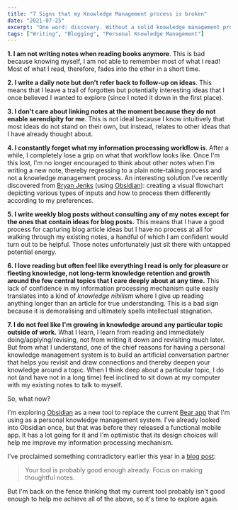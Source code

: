 ```yaml
---
title: "7 Signs that my Knowledge Management process is broken"
date: "2021-07-25"
excerpt: "One word: discovery. Without a solid knowledge management process in place, I can still live. But with one, I think life could be more interesting because I would discover & understand much more."
tags: ["Writing", "Blogging", "Personal Knowledge Management"]
---
```


**1. I am not writing notes when reading books anymore**. This is bad because knowing myself, I am not able to remember most of what I read! Most of what I read, therefore, fades into the ether in a short time.

**2. I write a daily note but don't refer back to follow-up on ideas**. This means that I leave a trail of forgotten but potentially interesting ideas that I once believed I wanted to explore (since I noted it down in the first place).

**3. I don't care about linking notes at the moment because they do not enable serendipity for me**. This is not ideal because I know intuitively that most ideas do not stand on their own, but instead, relates to other ideas that I have already thought about. 

**4. I constantly forget what my information processing workflow is**. After a while, I completely lose a grip on what that workflow looks like. Once I'm this lost, I'm no longer encouraged to think about other notes when I'm writing a new note, thereby regressing to a plain note-taking process and not a knowledge management process. An interesting solution I've recently discovered from [Bryan Jenks](https://www.youtube.com/watch?v=r-buPWeuTPc) (using [Obsidian](https://obsidian.md/)): creating a visual flowchart depicting various types of inputs and how to process them differently according to my preferences.

**5. I write weekly blog posts without consulting any of my notes except for the ones that contain ideas for blog posts.** This means that I have a good process for capturing blog article ideas but I have no process at all for walking through my existing notes, a handful of which I am confident would turn out to be helpful. Those notes unfortunately just sit there with untapped potential energy.

**6. I love reading but often feel like everything I read is only for pleasure or fleeting knowledge, not long-term knowledge retention and growth around the few central topics that I care deeply about at any time.** This lack of confidence in my information processing mechanism quite easily translates into a kind of *knowledge nihilism* where I give up reading anything longer than an article for true understanding. This is a bad sign because it is demoralising and ultimately spells intellectual stagnation.

**7. I do not feel like I'm growing in knowledge around any particular topic outside of work.** What I learn, I learn from reading and immediately doing/applying/revising, not from writing it down and revisiting much later. But from what I understand, one of the chief reasons for having a personal knowledge management system is to build an artificial conversation partner that helps you revisit and draw connections and thereby deepen your knowledge around a topic. When I think deep about a particular topic, I do not (and have not in a long time) feel inclined to sit down at my computer with my existing notes to talk to myself.

So, what now?

I'm exploring [Obsidian](https://obsidian.md/) as a new tool to replace the current [Bear app](https://bear.app/) that I'm using as a personal knowledge management system. I've already looked into Obsidian once, but that was before they released a functional mobile app. It has a lot going for it and I'm optimistic that its design choices will help me improve my information processing mechanism. 

I've proclaimed something contradictory earlier this year in a [blog post](/2021-02-21-obsidian-roam-why-i-am-staying-with-bear-as-my-pkm/):

> Your tool is probably good enough already. Focus on making thoughtful notes.

But I'm back on the fence thinking that my current tool probably isn't good enough to help me achieve all of the above, so it's time to explore again.